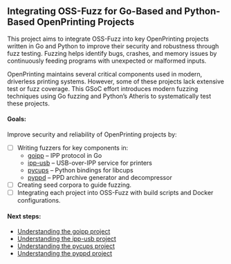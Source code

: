 ## Integrating OSS-Fuzz for Go-Based and Python-Based OpenPrinting Projects

This project aims to integrate OSS-Fuzz into key OpenPrinting projects written in Go and Python to improve their security and robustness through fuzz testing. Fuzzing helps identify bugs, crashes, and memory issues by continuously feeding programs with unexpected or malformed inputs.

OpenPrinting maintains several critical components used in modern, driverless printing systems. However, some of these projects lack extensive test or fuzz coverage. This GSoC effort introduces modern fuzzing techniques using Go fuzzing and Python’s Atheris to systematically test these projects.

#### Goals:
Improve security and reliability of OpenPrinting projects by:
- [ ] Writing fuzzers for key components in:
  - [goipp](https://github.com/OpenPrinting/goipp) – IPP protocol in Go
  - [ipp-usb](https://github.com/OpenPrinting/ipp-usb) – USB-over-IPP service for printers
  - [pycups](https://github.com/OpenPrinting/pycups) – Python bindings for libcups
  - [pyppd](https://github.com/OpenPrinting/pyppd) – PPD archive generator and decompressor
- [ ] Creating seed corpora to guide fuzzing.
- [ ] Integrating each project into OSS-Fuzz with build scripts and Docker configurations.

#### Next steps:
- [Understanding the goipp project](https://github.com/mdimado/openprinting-go-python-fuzzing/blob/main/goipp.md)
- [Understanding the ipp-usb project](https://github.com/mdimado/openprinting-go-python-fuzzing/blob/main/goipp.md)
- [Understanding the pycups project](https://github.com/mdimado/openprinting-go-python-fuzzing/blob/main/goipp.md)
- [Understanding the pyppd project](https://github.com/mdimado/openprinting-go-python-fuzzing/blob/main/goipp.md)

